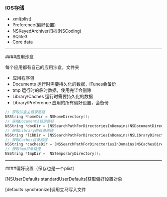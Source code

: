 ### IOS存储

- xml(plist)
- Preference(偏好设置)
- NSKeyedArchiver归档(NSCoding)
- SQlite3
- Core data

---



####应用沙盒 

每个应用都有自己的应用沙盒，文件夹

- 应用程序包
- Documents   运行时需要持久化的数据，iTunes会备份
- tmp   运行时的临时数据，使用完毕会删除
- Library/Caches  运行时需要持久化的数据
- Library/Preference  应用的所有偏好设置，会备份



```objective-c
// 获取沙盒主目录路径
NSString *homeDir = NSHomeDirectory();
// 获取Documents目录路径
NSString *docDir = [NSSearchPathForDirectoriesInDomains(NSDocumentDirectory, NSUserDomainMask, YES) firstObject];
// 获取Library的目录路径
NSString *libDir = [NSSearchPathForDirectoriesInDomains(NSLibraryDirectory, NSUserDomainMask, YES) lastObject];
// 获取Caches目录路径
NSString *cachesDir = [NSSearchPathForDirectoriesInDomains(NSCachesDirectory, NSUserDomainMask, YES) firstObject];
// 获取tmp目录路径
NSString *tmpDir =  NSTemporaryDirectory();
```



---



####偏好设置（保存也是一个plist）

[NSUserDefaults standardUserDefaults]获取偏好设置对象

[defaults synchronize]调用立马写入文件